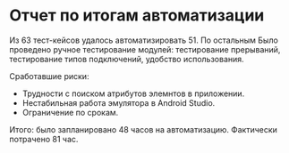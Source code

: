 # Отчет по итогам автоматизации

Из 63 тест-кейсов удалось автоматизировать  51.
По остальным Было проведено ручное тестирование модулей: тестирование прерываний, 
тестирование типов подключений, удобство использования.

Сработавшие риски:
- Трудности с поиском атрибутов элемнтов в приложении.
- Нестабильная работа эмулятора в  Android Studio.
- Ограничение по срокам.

Итого: было запланировано 48 часов на автоматизацию. Фактически потрачено 81 час. 